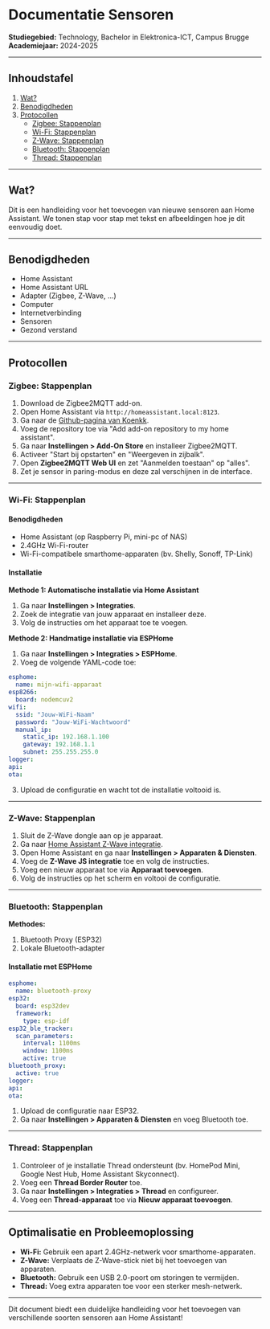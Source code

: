 # Documentatie Sensoren

**Studiegebied:** Technology, Bachelor in Elektronica-ICT, Campus Brugge  
**Academiejaar:** 2024-2025  

---

## Inhoudstafel

1. [Wat?](#wat)
2. [Benodigdheden](#benodigdheden)
3. [Protocollen](#protocollen)
    - [Zigbee: Stappenplan](#zigbee-stappenplan)
    - [Wi-Fi: Stappenplan](#wifi-stappenplan)
    - [Z-Wave: Stappenplan](#z-wave-stappenplan)
    - [Bluetooth: Stappenplan](#bluetooth-stappenplan)
    - [Thread: Stappenplan](#thread-stappenplan)

---

## Wat?

Dit is een handleiding voor het toevoegen van nieuwe sensoren aan Home Assistant. We tonen stap voor stap met tekst en afbeeldingen hoe je dit eenvoudig doet.

---

## Benodigdheden

- Home Assistant
- Home Assistant URL
- Adapter (Zigbee, Z-Wave, ...)
- Computer
- Internetverbinding
- Sensoren
- Gezond verstand

---

## Protocollen

### Zigbee: Stappenplan

1. Download de Zigbee2MQTT add-on.
2. Open Home Assistant via `http://homeassistant.local:8123`.
3. Ga naar de [Github-pagina van Koenkk](https://github.com/zigbee2mqtt/hassio-zigbee2mqtt#installation).
4. Voeg de repository toe via "Add add-on repository to my home assistant".
5. Ga naar **Instellingen > Add-On Store** en installeer Zigbee2MQTT.
6. Activeer "Start bij opstarten" en "Weergeven in zijbalk".
7. Open **Zigbee2MQTT Web UI** en zet "Aanmelden toestaan" op "alles".
8. Zet je sensor in paring-modus en deze zal verschijnen in de interface.

---

### Wi-Fi: Stappenplan

#### Benodigdheden
- Home Assistant (op Raspberry Pi, mini-pc of NAS)
- 2.4GHz Wi-Fi-router
- Wi-Fi-compatibele smarthome-apparaten (bv. Shelly, Sonoff, TP-Link)

#### Installatie

**Methode 1: Automatische installatie via Home Assistant**
1. Ga naar **Instellingen > Integraties**.
2. Zoek de integratie van jouw apparaat en installeer deze.
3. Volg de instructies om het apparaat toe te voegen.

**Methode 2: Handmatige installatie via ESPHome**
1. Ga naar **Instellingen > Integraties > ESPHome**.
2. Voeg de volgende YAML-code toe:

```yaml
esphome:
  name: mijn-wifi-apparaat
esp8266:
  board: nodemcuv2
wifi:
  ssid: "Jouw-WiFi-Naam"
  password: "Jouw-WiFi-Wachtwoord"
  manual_ip:
    static_ip: 192.168.1.100
    gateway: 192.168.1.1
    subnet: 255.255.255.0
logger:
api:
ota:
```
3. Upload de configuratie en wacht tot de installatie voltooid is.

---

### Z-Wave: Stappenplan

1. Sluit de Z-Wave dongle aan op je apparaat.
2. Ga naar [Home Assistant Z-Wave integratie](https://www.home-assistant.io/integrations/zwave_js/).
3. Open Home Assistant en ga naar **Instellingen > Apparaten & Diensten**.
4. Voeg de **Z-Wave JS integratie** toe en volg de instructies.
5. Voeg een nieuw apparaat toe via **Apparaat toevoegen**.
6. Volg de instructies op het scherm en voltooi de configuratie.

---

### Bluetooth: Stappenplan

**Methodes:**
1. Bluetooth Proxy (ESP32)
2. Lokale Bluetooth-adapter

#### Installatie met ESPHome

```yaml
esphome:
  name: bluetooth-proxy
esp32:
  board: esp32dev
  framework:
    type: esp-idf
esp32_ble_tracker:
  scan_parameters:
    interval: 1100ms
    window: 1100ms
    active: true
bluetooth_proxy:
  active: true
logger:
api:
ota:
```

1. Upload de configuratie naar ESP32.
2. Ga naar **Instellingen > Apparaten & Diensten** en voeg Bluetooth toe.

---

### Thread: Stappenplan

1. Controleer of je installatie Thread ondersteunt (bv. HomePod Mini, Google Nest Hub, Home Assistant Skyconnect).
2. Voeg een **Thread Border Router** toe.
3. Ga naar **Instellingen > Integraties > Thread** en configureer.
4. Voeg een **Thread-apparaat** toe via **Nieuw apparaat toevoegen**.

---

## Optimalisatie en Probleemoplossing

- **Wi-Fi:** Gebruik een apart 2.4GHz-netwerk voor smarthome-apparaten.
- **Z-Wave:** Verplaats de Z-Wave-stick niet bij het toevoegen van apparaten.
- **Bluetooth:** Gebruik een USB 2.0-poort om storingen te vermijden.
- **Thread:** Voeg extra apparaten toe voor een sterker mesh-netwerk.

---

Dit document biedt een duidelijke handleiding voor het toevoegen van verschillende soorten sensoren aan Home Assistant!
